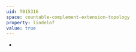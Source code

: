 ```yaml
---
uid: T015316
space: countable-complement-extension-topology
property: lindelof
value: true
---
```

-


